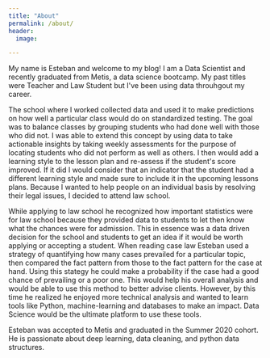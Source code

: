 ```yaml
---
title: "About"
permalink: /about/
header:
  image: 

---
```

  <p> My name is Esteban and welcome to my blog! I am a Data Scientist and recently graduated from Metis, a data science bootcamp. My past titles were Teacher and Law Student but I've been using data throuhgout my career.</p>
  
  <p> The school where I worked collected data and used it to make predictions on how well a particular class would do on standardized testing. The goal was to balance classes by grouping students who had done well with those who did not. I was able to extend this concept by using data to take actionable insights by taking weekly assessments for the purpose of locating students who did not perform as well as others. I then would add a learning style to the lesson plan and re-assess if the student's score improved. If it did I would consider that an indicator that the student had a different learning style and made sure to include it in the upcoming lessons plans. Because I wanted to help people on an individual basis by resolving their legal issues, I decided to attend law school.
 
 
 
 
 
 
 
 
 
 
  
  <p>While applying to law school he recognized how important statistics were for law school because they provided data to students to let then know what the chances were for admission. This in essence was a data driven decision for the school and students to get an idea if it would be worth applying or accepting a student. When reading case law Esteban used a strategy of quantifying how many cases prevailed for a particular topic, then compared the fact pattern from those to the fact pattern for the case at hand. Using this stategy he could make a probability if the case had a good chance of prevailing or a poor one. This would help his overall analysis and would be able to use this method to better advise clients. However, by this time he realized he enjoyed more technical analysis and wanted to learn tools like Python, machine-learning and databases to make an impact. Data Science would be the ultimate platform to use these tools.</p>
  
  <p>Esteban was accepted to Metis and graduated in the Summer 2020 cohort. He is passionate about deep learning, data cleaning, and python data structures.</p>
  
  

